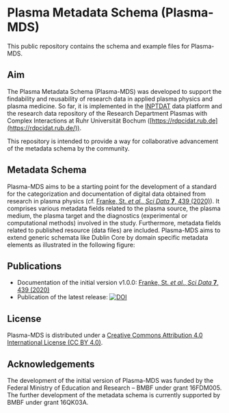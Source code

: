 # Plasma Metadata Schema (Plasma-MDS)
This public repository contains the schema and example files for Plasma-MDS.

## Aim

The Plasma Metadata Schema (Plasma-MDS) was developed to support the findability and reusability of research data in applied plasma physics and plasma medicine. So far, it is implemented in the [INPTDAT](https://www.inptdat.de/) data platform and the research data repository of the Research Department Plasmas with Complex Interactions at Ruhr Universität Bochum ([https://rdpcidat.rub.de](https://rdpcidat.rub.de/)).

This repository is intended to provide a way for collaborative advancement of the metadata schema by the community.

## Metadata Schema

Plasma-MDS aims to be a starting point for the development of a standard for the categorization and documentation of digital data obtained from research in plasma physics (cf. [Franke, St. *et al.*, *Sci Data* **7**, 439 (2020)](https://rdcu.be/ccqQx)).  It comprises various metadata fields related to the plasma source, the plasma medium, the plasma target and the diagnostics (experimental or computational methods) involved in the study. Furthermore, metadata fields related to published resource (data files) are included. Plasma-MDS aims to extend generic schemata like Dublin Core by domain specific metadata elements as illustrated in the following figure:

## Publications

* Documentation of the initial version v1.0.0: [Franke, St. *et al.*, *Sci Data* **7**, 439 (2020)](https://rdcu.be/ccqQx)
* Publication of the latest release: [![DOI](https://zenodo.org/badge/326775660.svg)](https://zenodo.org/badge/latestdoi/326775660)

## License

Plasma-MDS is distributed under a [Creative Commons Attribution 4.0 International License (CC BY 4.0)](https://creativecommons.org/licenses/by/4.0/).

## Acknowledgements

The development of the initial version of Plasma-MDS was funded by the Federal Ministry of Education and Research – BMBF under grant 16FDM005. The further development of the metadata schema is currently supported by BMBF under grant 16QK03A. 
